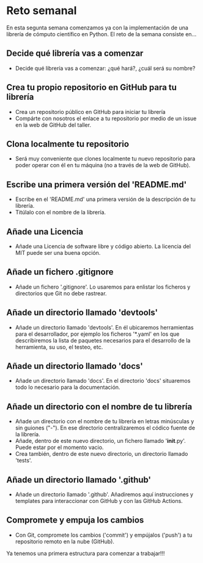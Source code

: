 # Reto semanal

En esta segunta semana comenzamos ya con la implementación de una librería de cómputo científico en
Python. El reto de la semana consiste en...

## Decide qué librería vas a comenzar

- Decide qué librería vas a comenzar: ¿qué hará?, ¿cuál será su nombre?

## Crea tu propio repositorio en GitHub para tu librería

- Crea un repositorio público en GitHub para iniciar tu librería
- Compárte con nosotros el enlace a tu repositorio por medio de un issue en la web de GitHub del taller.

## Clona localmente tu repositorio

- Será muy conveniente que clones localmente tu nuevo repositorio para poder operar con él en tu
  máquina (no a través de la web de GitHub).

## Escribe una primera versión del 'README.md'

- Escribe en el 'README.md' una primera versión de la descripción de tu librería.
- Titúlalo con el nombre de la librería.

## Añade una Licencia

- Añade una Licencia de software libre y código abierto. La licencia del MIT puede ser una buena
  opción.

## Añade un fichero .gitignore

- Añade un fichero '.gitignore'. Lo usaremos para enlistar los ficheros y directorios que Git no
  debe rastrear.

## Añade un directorio llamado 'devtools'

- Añade un directorio llamado 'devtools'. En él ubicaremos herramientas para el desarrollador, por
  ejemplo los ficheros '\*.yaml' en los que describiremos la lista de paquetes necesarios para el
desarrollo de la herramienta, su uso, el testeo, etc.

## Añade un directorio llamado 'docs'

- Añade un directorio llamado 'docs'. En el directorio 'docs' situaremos todo lo necesario para la
  documentación.

## Añade un directorio con el nombre de tu librería

- Añade un directorio con el nombre de tu librería en letras minúsculas y sin guiones ("-"). En ese
  directorio centralizaremos el códico fuente de la librería.
- Añade, dentro de este nuevo directorio, un fichero llamado '__init__.py'. Puede estar por el
  momento vacio.
- Crea también, dentro de este nuevo directorio, un directorio llamado 'tests'.

## Añade un directorio llamado '.github'

- Añade un directorio llamado '.github'. Añadiremos aquí instrucciones y templates para
  interaccionar con GitHub y con las GitHub Actions.

## Compromete y empuja los cambios

- Con Git, compromete los cambios ('commit') y empújalos ('push') a tu repositorio remoto en la
  nube (GitHub).

Ya tenemos una primera estructura para comenzar a trabajar!!!

